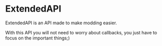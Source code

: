 # ExtendedAPI

ExtendedAPI is an API made to make modding easier.

With this API you will not need to worry about callbacks, you just have to focus on the important things;)
